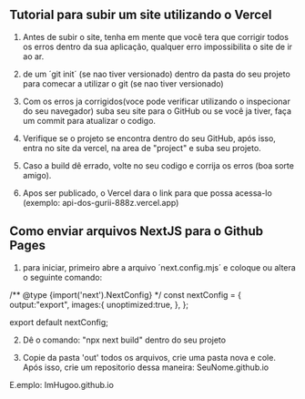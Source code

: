## Tutorial para subir um site utilizando o Vercel


1. Antes de subir o site, tenha em mente que você tera que corrigir todos os erros dentro da sua aplicação, qualquer erro impossibilita o site de ir ao ar.

2. de um ´git init´ (se nao tiver versionado) dentro da pasta do seu projeto para comecar a utilizar o git (se nao tiver versionado)

3. Com os erros ja corrigidos(voce pode verificar utilizando o inspecionar do seu navegador) suba seu site para o GitHub ou se você ja tiver, faça um commit para atualizar o codigo.

4. Verifique se o projeto se encontra dentro do seu GitHub, após isso, entra no site da vercel, na area de "project" e suba seu projeto.

5. Caso a build dê errado, volte no seu codigo e corrija os erros (boa sorte amigo).

6. Apos ser publicado, o Vercel dara o link para que possa acessa-lo (exemplo: api-dos-gurii-888z.vercel.app)



## Como enviar arquivos NextJS para o Github Pages 



1. para iniciar, primeiro abre a arquivo ´next.config.mjs´ e coloque ou altera o seguinte comando: 

/** @type {import('next').NextConfig} */
const nextConfig = {
    output:"export",
    images:{
        unoptimized:true,
    },
};

export default nextConfig;

2. Dê o comando: "npx next build" dentro do seu projeto

3. Copie da pasta 'out' todos os arquivos, crie uma pasta nova e cole. Após isso, crie um repositorio dessa maneira: SeuNome.github.io

E.emplo: ImHugoo.github.io




